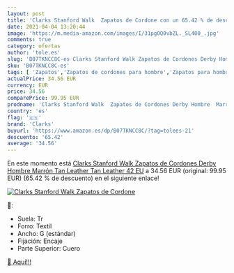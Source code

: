 ```yaml
---
layout: post
title: 'Clarks Stanford Walk  Zapatos de Cordone con un 65.42 % de descuento'
date: 2021-04-04 13:20:44
image: 'https://m.media-amazon.com/images/I/31pgOQ0vbZL._SL400_.jpg'
comments: true
category: ofertas
author: 'tole.es'
slug: 'B07TKNCC8C-es Clarks Stanford Walk Zapatos de Cordones Derby Hombre...'
sku: 'B07TKNCC8C-es'
tags: [ 'Zapatos','Zapatos de cordones para hombre','Zapatos para hombre','Zapatos y complementos','clarks','zapatos', ]
actualPrice: 34.56 EUR
currency: EUR
price: 34.56
comparePrice: 99.95 EUR
prodname: 'Clarks Stanford Walk  Zapatos de Cordones Derby Hombre  Marrón  Tan Leather Tan Leather   42 EU'
country: 'es'
flag: '🇪🇸'
brand: 'Clarks'
buyurl: 'https://www.amazon.es/dp/B07TKNCC8C/?tag=tolees-21'
descuento: '65.42'
average: '34.56'
---
```


En este momento está [Clarks Stanford Walk  Zapatos de Cordones Derby Hombre  Marrón  Tan Leather Tan Leather   42 EU](https://www.amazon.es/dp/B07TKNCC8C/?tag=tolees-21) a 34.56 EUR (original: 99.95 EUR) (65.42 %  de descuento) en el siguiente enlace!

[![Clarks Stanford Walk  Zapatos de Cordone](https://m.media-amazon.com/images/I/31pgOQ0vbZL._SL400_.jpg)](https://www.amazon.es/dp/B07TKNCC8C/?tag=tolees-21)

🔎:

- Suela: Tr
- Forro: Textil
- Ancho: G (estándar)
- Fijación: Encaje
- Parte Superior: Cuero

[🛒 Aquí!!!](https://www.amazon.es/dp/B07TKNCC8C/?tag=tolees-21)
